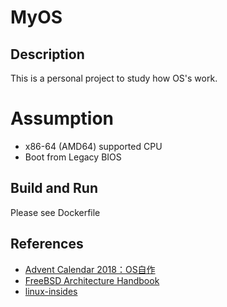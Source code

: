 # MyOS
## Description
This is a personal project to study how OS's work.

# Assumption
* x86-64 (AMD64) supported CPU
* Boot from Legacy BIOS

## Build and Run
Please see Dockerfile

## References
* [Advent Calendar 2018：OS自作](https://ja.tech.jar.jp/ac/2018/day00.html)
* [FreeBSD Architecture Handbook](https://www.freebsd.org/doc/en_US.ISO8859-1/books/arch-handbook/index.html)
* [linux-insides](https://0xax.gitbooks.io/linux-insides/content/)
